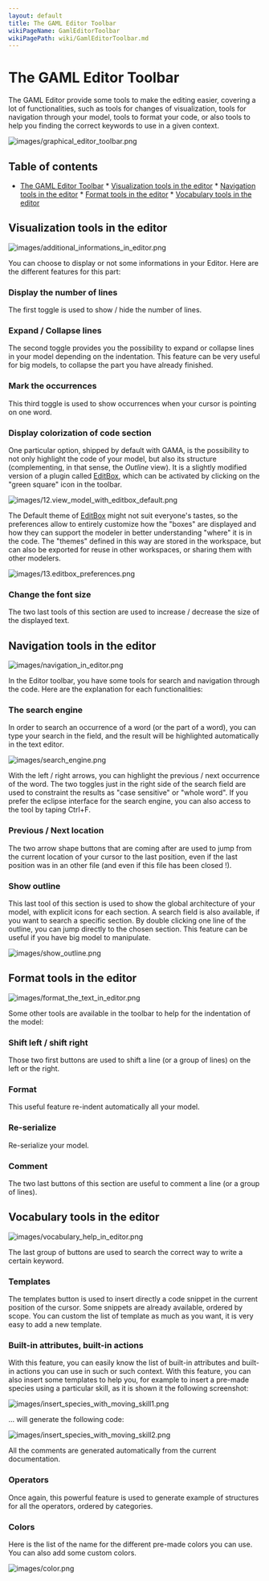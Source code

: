 ```yaml
---
layout: default
title: The GAML Editor Toolbar
wikiPageName: GamlEditorToolbar
wikiPagePath: wiki/GamlEditorToolbar.md
---
```

# The GAML Editor Toolbar

The GAML Editor provide some tools to make the editing easier, covering a lot of functionalities, such as tools for changes of visualization, tools for navigation through your model, tools to format your code, or also tools to help you finding the correct keywords to use in a given context.

![images/graphical_editor_toolbar.png](resources/images/editingModels/graphical_editor_toolbar.png)

## Table of contents

* [The GAML Editor Toolbar](#the-gaml-editor-toolbar)
    	* [Visualization tools in the editor](#visualization-tools-in-the-editor)
    	* [Navigation tools in the editor](#navigation-tools-in-the-editor)
    	* [Format tools in the editor](#format-tools-in-the-editor)
    	* [Vocabulary tools in the editor](#vocabulary-tools-in-the-editor)

## Visualization tools in the editor

![images/additional_informations_in_editor.png](resources/images/editingModels/additional_informations_in_editor.png)

You can choose to display or not some informations in your Editor. Here are the different features for this part:

### Display the number of lines

The first toggle is used to show / hide the number of lines.

### Expand / Collapse lines

The second toggle provides you the possibility to expand or collapse lines in your model depending on the indentation. This feature can be very useful for big models, to collapse the part you have already finished.

### Mark the occurrences

This third toggle is used to show occurrences when your cursor is pointing on one word.

### Display colorization of code section

One particular option, shipped by default with GAMA, is the possibility to not only highlight the code of your model, but also its structure (complementing, in that sense, the *Outline* view). It is a slightly modified version of a plugin called [EditBox](http://sourceforge.net/projects/editbox/), which can be activated by clicking on the "green square" icon in the toolbar.

![images/12.view_model_with_editbox_default.png](resources/images/editingModels/12.view_model_with_editbox_default.png)

The Default theme of [EditBox](http://sourceforge.net/projects/editbox/) might not suit everyone's tastes, so the preferences allow to entirely customize how the "boxes" are displayed and how they can support the modeler in better understanding "where" it is in the code. The "themes" defined in this way are stored in the workspace, but can also be exported for reuse in other workspaces, or sharing them with other modelers.

![images/13.editbox_preferences.png](resources/images/editingModels/13.editbox_preferences.png)

### Change the font size

The two last tools of this section are used to increase / decrease the size of the displayed text.

## Navigation tools in the editor

![images/navigation_in_editor.png](resources/images/editingModels/navigation_in_editor.png)

In the Editor toolbar, you have some tools for search and navigation through the code. Here are the explanation for each functionalities:

### The search engine

In order to search an occurrence of a word (or the part of a word), you can type your search in the field, and the result will be highlighted automatically in the text editor.

![images/search_engine.png](resources/images/editingModels/search_engine.png)

With the left / right arrows, you can highlight the previous / next occurrence of the word. The two toggles just in the right side of the search field are used to constraint the results as "case sensitive" or "whole word". If you prefer the eclipse interface for the search engine, you can also access to the tool by taping Ctrl+F.

### Previous / Next location

The two arrow shape buttons that are coming after are used to jump from the current location of your cursor to the last position, even if the last position was in an other file (and even if this file has been closed !).

### Show outline

This last tool of this section is used to show the global architecture of your model, with explicit icons for each section. A search field is also available, if you want to search a specific section. By double clicking one line of the outline, you can jump directly to the chosen section. This feature can be useful if you have big model to manipulate.

![images/show_outline.png](resources/images/editingModels/show_outline.png)

## Format tools in the editor

![images/format_the_text_in_editor.png](resources/images/editingModels/format_the_text_in_editor.png)

Some other tools are available in the toolbar to help for the indentation of the model:

### Shift left / shift right

Those two first buttons are used to shift a line (or a group of lines) on the left or the right.

### Format

This useful feature re-indent automatically all your model.

### Re-serialize

Re-serialize your model.

### Comment

The two last buttons of this section are useful to comment a line (or a group of lines).

## Vocabulary tools in the editor

![images/vocabulary_help_in_editor.png](resources/images/editingModels/vocabulary_help_in_editor.png)

The last group of buttons are used to search the correct way to write a certain keyword.

### Templates

The templates button is used to insert directly a code snippet in the current position of the cursor. Some snippets are already available, ordered by scope. You can custom the list of template as much as you want, it is very easy to add a new template.

### Built-in attributes, built-in actions

With this feature, you can easily know the list of built-in attributes and built-in actions you can use in such or such context. With this feature, you can also insert some templates to help you, for example to insert a pre-made species using a particular skill, as it is shown it the following screenshot:

![images/insert_species_with_moving_skill1.png](resources/images/editingModels/insert_species_with_moving_skill1.png)

... will generate the following code:

![images/insert_species_with_moving_skill2.png](resources/images/editingModels/insert_species_with_moving_skill2.png)

All the comments are generated automatically from the current documentation.

### Operators

Once again, this powerful feature is used to generate example of structures for all the operators, ordered by categories.

### Colors

Here is the list of the name for the different pre-made colors you can use. You can also add some custom colors.

![images/color.png](resources/images/editingModels/color.png)
